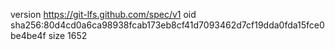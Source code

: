 version https://git-lfs.github.com/spec/v1
oid sha256:80d4cd0a6ca98938fcab173eb8cf41d7093462d7cf19dda0fda15fce0be4be4f
size 1652

